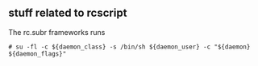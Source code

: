 ## stuff related to rcscript

The rc.subr frameworks runs

~~~
# su -fl -c ${daemon_class} -s /bin/sh ${daemon_user} -c "${daemon} ${daemon_flags}"
~~~
